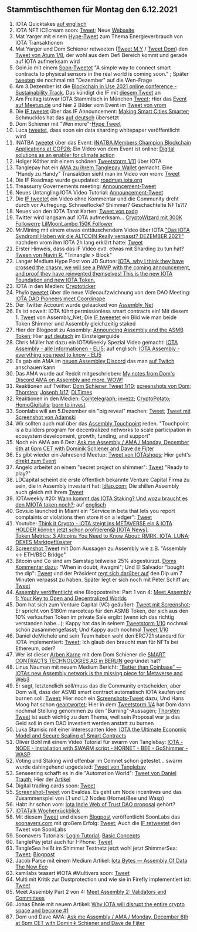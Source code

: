 ## Stammtischthemen für Montag den 6.12.2021

1. IOTA Quicktakes [auf englisch](https://www.youtube.com/watch?v=ES4DGP9u9Tc)
2. IOTA NFT ICEcream soon: [Tweet](https://twitter.com/iotacreamies/status/1465432711590514698?s=20); Neue [Webseite](https://www.iotacreamies.com/)
3. Mat Yarger mit einem [Hype-Tweet](https://twitter.com/Mat_Yarger/status/1465500305626476557?s=20) zum Thema Energieverbrauch von IOTA Transaktionen
4. Mat Yarger und Dom Schiener retweeten ([Tweet M.Y](https://twitter.com/Mat_Yarger/status/1465439647815905284?s=20) / [Tweet Dom](https://twitter.com/DomSchiener/status/1465396633592545282?s=20)) den [Tweet von Atum 1/8](https://twitter.com/DefiApes/status/1465388175841501194), der wohl aus dem Defi Bereich kommt und gerade auf IOTA aufmerksam wird
5. Goin.io mit einem [Soon-Tweetet](https://twitter.com/govs_io/status/1465442403670802433?s=20) "A simple way to connect smart contracts to physical sensors in the real world is coming soon." ; Später [tweeten](https://twitter.com/govs_io/status/1465669350803787776?s=20) sie nochmal mit "Dezember" auf die Wen-Frage
6. Am 3.Dezember ist die [Blockchain in Use 2021 online conference - Sustainability Track](https://www.eventbrite.co.uk/e/blockchain-in-use-sustainability-track-tickets-201600210657). Das kündigt die IF mit [diesem Tweet](https://twitter.com/iota/status/1465636903848497158?t=Wvh8WOOs0OsHr65adh4zSw&s=19) an
7. Am Freitag ist/war IOTA Stammtisch in München [Tweet](https://twitter.com/IotaMunchen/status/1465384391027347461?s=20); Hier das [Event auf Meetup.de](https://www.meetup.com/de-DE/IOTA-Muc/events/282385057/) und hier 2 Bilder vom Event im [Tweet von vrom](https://twitter.com/Vrom14286662/status/1466899995005796355?s=20)
8. Die [IF tweetet](https://twitter.com/iota/status/1465684550852435969?s=20) über das IF Announcement: [Making Smart Cities Smarter](https://blog.iota.org/making-smart-cities-smarter/); Schmucklos hat das [auf deutsch](https://iota-einsteiger-guide.de/smart-cities-smarter-machen.html) übersetzt
9. Dom Schiener mit "Wen more"-[Hype Tweet](https://twitter.com/DomSchiener/status/1465691677910134788?s=20)
10. Luca [tweetet](https://twitter.com/lukastanisic99/status/1465699476538990609?s=20), dass soon ein data sharding whitepaper veröffentlicht wird
11. INATBA [tweetet](https://twitter.com/INATBA_org/status/1465585284142317570?s=20) über das Event: [INATBA Members Champion Blockchain Applications at COP26](https://inatba.org/news/cop-26/); Ein Video von dem Event ist online: [Digital solutions as an enabler for climate action](https://www.youtube.com/watch?v=HExyMmmzNIQ)
12. Holger Köther mit einem schönen [Tweetstorm 1/11](https://twitter.com/HolgerKoether/status/1465785489886257159?s=20) über IOTA
13. Tanglepay hat ein [AMA zu ihrem Tanglepay Wallet](https://www.youtube.com/watch?v=aWMCLQkZZf4&feature=youtu.be) gemacht. Eine "Handy zu Handy" Transaktion sieht man im Video von vrom: [Tweet](https://twitter.com/Vrom14286662/status/1465972677156519943?s=20)
14. Die IF Roadmap wurde geupdated: [roadmap.iota.org](https://roadmap.iota.org/)
15. Treassurry Governements meeting: [Announcement-Tweet](https://twitter.com/PhyloIota/status/1466004294558109702)
16. Neues Untangling IOTA Video Tutorial: [Announcement-Tweet](https://twitter.com/iota/status/1465697594798002193?s=20)
17. Die [IF tweetet](https://twitter.com/iota/status/1466045892415430662?s=20) ein Video ohne Kommentar und die Community dreht durch vor Aufregung. Schneeflocke? Shimmer? Geschachtelte NFTs?!?
18. Neues von den IOTA Tarot Karten: [Tweet von pxdg](https://twitter.com/pxdg3/status/1466045216478089227?s=20)
19. Twitter wird langsam auf IOTA aufmerksam... [CryptoWizard mit 300K Followern](https://twitter.com/CryptoWizardd/status/1466230395964477448?s=20); [LilMoonLambo 150K Follower](https://twitter.com/LilMoonLambo/status/1466174022765457413?s=20)
20. Mr.Mining mit einem etwas enttäuschendem Video über IOTA ["Das IOTA Syndrom! Haben wir die ALTCOIN Really verpasst? DEZEMBER 2021!"](https://www.youtube.com/watch?v=sYH7w0qScfQ) nachdem vrom ihm IOTA 2h lang erklärt hatte: [Tweet](https://twitter.com/Vrom14286662/status/1466106154141077513?s=20)
21. Erster Hinweis, dass das IF Video evtl. etwas mit Sharding zu tun hat? [Tween von Navin R.](https://twitter.com/navinram999/status/1466309223931863043?s=20) "Trinangle > Block"
22. Langer Medium Hype Post von JD Sutton: [IOTA, why I think they have crossed the chasm, we will see a PAMP with the coming announcement, and proof they have reinvented themselves! This is the new IOTA Foundation and new IOTA Token.](https://medium.com/@jamesjdsutton/iota-why-i-think-they-have-crossed-the-chasm-we-will-see-a-pamp-with-the-coming-announcement-1581d860db34)
23. IOTA in den Medien: [Cryptoticker](https://cryptoticker.io/de/3-spannende-iota-weiterentwicklungen-die-das-netzwerk-wieder-auf-die-karte-bringen/)
24. Phylo [tweetet](https://twitter.com/PhyloIota/status/1466365854434529284?s=20) über die neue Videoaufzwichnung von dem DAO Meeting: [IOTA DAO Pioneers meet Coordinape](https://www.youtube.com/watch?v=Su481AyhOl0)
25. Der Twitter Account wurde geleacked von [Assembly_Net](https://twitter.com/assembly_net)
26. Es ist soweit: IOTA führt permissionless smart contracts ein! Mit diesem 1. [Tweet](https://twitter.com/assembly_net/status/1466409192303042562?s=20) von Assembly_Net; Die [IF tweeetet](https://twitter.com/iota/status/1466437108839718917?s=20) ein Bild wie man beide Token Shimmer und Assembly gleichzeitig staked
27. Hier der Blogpost zu Assembly: [Announcing Assembly and the ASMB Token](https://blog.assembly.sc/announcing-assembly-and-the-asmb-token/); Hier [auf deutsch](https://iota-einsteiger-guide.de/iota-assembly-multi-chain-network.html?s=09) im Einsteigerguide
28. Chris Müller hat dazu ein IOTAWeekly Spezial Video gemacht: [IOTA Assembly - alle Informationen - ELI5](https://www.youtube.com/watch?v=OgRDNt5QIFE); auf englisch: [IOTA Assembly - everything you need to know - ELI5](https://www.youtube.com/watch?v=RO_teEuNuts)
29. Es gab ein AMA im [neuen Assembley Discord](http://discord.assembly.sc/) das man [auf Twitch](https://m.twitch.tv/videos/1221919369) anschauen kann
30. Das AMA wurde auf Reddit mitgeschrieben: [My notes from Dom's Discord AMA on Assembly and more. WOW!](https://www.reddit.com/r/Iota/comments/r7dqz6/my_notes_from_doms_discord_ama_on_assembly_and/?utm_medium=android_app&utm_source=share)
31. Reaktionen auf Twitter: [Dom Schiener Tweet 1/10](https://twitter.com/DomSchiener/status/1466414365540864009?s=20); [screenshots von Dom](https://twitter.com/Vrom14286662/status/1466421705098899462?s=20); [Thorsten](https://twitter.com/theissler/status/1466745101384888324?s=20); [Joseph 1/17](https://twitter.com/josephskewes/status/1466772862069403649?s=20); [DLTimes](https://twitter.com/TheDLTimes/status/1466544062815559686?s=20)
32. Reaktionen in den Medien: [Cointelegraph](https://cointelegraph.com/news/iota-set-to-launch-decentralized-smart-contract-platform-to-expand-web3-ecosystem?utm_source=Telegram&utm_medium=social); [invezz](https://invezz.com/news/2021/12/02/iota-releases-assembly-network-community-gets-70-of-token-supply/); [CryptoPotato](https://cryptopotato.com/iota-launches-assembly-a-multi-chain-smart-contract-platform/); [HomoGigitalis](https://homo-digitalis.net/feeless-smart-contracts-iota-announces-assembly/); [born to invest](https://born2invest.com/articles/iota-network-announces-new-smart-contract-assembly/)
33. Soonlabs will am 5.Dezember ein "big reveal" machen: [Tweet](https://twitter.com/soon_labs/status/1466668384934715395?s=20); [Tweet mit Screenshot von Adamski](https://twitter.com/accretionist/status/1466667523915403264?s=20)
34. Wir sollten auch mal über das [Assembly Touchpoint](https://assemblytouchpoint.notion.site/Welcome-to-Touchpoint-3551f63c45cf492bb1b0bd6b1161b921) reden. "Touchpoint is a builders program for decentralized networks to scale participation in ecosystem development, growth, funding, and support"
35. Noch ein AMA am 6.Dez: [Ask me Assembly / AMA / Monday, December 6th at 6pm CET with Dominik Schiener and Dave de Fijter](https://www.youtube.com/watch?v=wbzOg-gNC9A)
36. Es gibt wieder ein Jahresend Meetup: [Tweet von IOTAshops](https://twitter.com/iotashop/status/1466696906629955587?s=20); Hier geht's [direkt zum Event](https://www.meetup.com/de-DE/IOTA-meetup-workshop/events/282428979)
37. Angelo arbeitet an einem "secret project on shimmer": [Tweet](https://twitter.com/AngeloCapossele/status/1466720646243753991?s=20) "Ready to play?"
38. LDCapital scheint die erste öffentlich bekannte Venture Capital Firma zu sein, die in Assembly investeirt hat: [ldlap.com](http://ldcap.com/); Die shillen Assembly auch gleich mit ihrem [Tweet](https://twitter.com/LD_Capital/status/1466472981618700289?s=20)
39. IOTAweekly #20: [Wann kommt das IOTA Staking? Und wozu braucht es den MIOTA token noch?](https://www.youtube.com/watch?v=-i8VosW5Fms); auf [englisch](https://www.youtube.com/watch?v=xW3zz97aZ8Q)
40. Govs.io launched in Miami ein "Service in beta that lets you report complaints or violations then store it on a ledger": [Tweet](https://twitter.com/govs_io/status/1466533276319981570?s=20)
41. Youtube: [Think it Crypto - IOTA steigt ins METAVERSE ein & IOTA HOLDER können jetzt schon profitieren😱 [IOTA News]](https://www.youtube.com/watch?v=2Z3iZruIwIo&feature=youtu.be); <br> [Token Metrics: 3 Altcoins You Need to Know About: RMRK, IOTA, LUNA](https://youtu.be/PyHNwuPFGxA?t=2915); <br> [DEXES Marktgeflüsster](https://www.youtube.com/watch?v=dqE2cvB12Bs)
42. [Screenshot Tweet](https://twitter.com/Vrom14286662/status/1467057293003042820?s=20) mit Dom Aussagen zu Assembly wie z.B. "Assembly <-> ETH/BSC Bridge"
43. Bitcoin und Co sind am Samstag teilweise 25% abgestürzzt. [Doms Kommentar dazu](https://twitter.com/DomSchiener/status/1467007925789069313?s=20): "When in doubt, #wagmi";   Und El Salvador "bought the dip": [Tweet](https://twitter.com/nayibbukele/status/1467000621354135555?s=20) und der Präsident [regt sich darüber auf](https://twitter.com/nayibbukele/status/1467003967133687809?s=20) den Dip um 7 Minuten verpasst zu haben. Später legt er sich noch mit Peter Schiff an: [Tweet](https://twitter.com/nayibbukele/status/1467216871846027274?t=4j1cqHbE5tq8NFC7hw122w&s=19)
44. [Assembly veröffentlicht](https://twitter.com/assembly_net/status/1466771713795014657?s=20) eine Blogpostreihe: Part 1 von 4: [Meet Assembly 1: Your Key to Open and Decentralized Worlds](https://blog.assembly.sc/meet-assembly-1-your-key-to-open-and-decentralized-worlds/)
45. Dom hat sich zum Venture Capital (VC) geäußert: [Tweet mit Screenshot](https://twitter.com/josephskewes/status/1466961548069326848?s=20); Er spricht von $180m marcetcap für den ASMB Token, der sich aus den 10% verkauften Token im private Sale ergibt (wenn ich das richtig verstanden habe...); Kappy hat das in seinem [Tweetstorm 1/10](https://twitter.com/Rob_Daykin/status/1467266835330519040?s=20) nochmal schön zusammengefasst; Und Kappy auch nochmal [Tweet 1/10](https://twitter.com/Rob_Daykin/status/1467266835330519040?s=20)
46. Daniel deMichele und sein Team haben wohl den ERC721 standard für IOTA implementiert: [Tweet](https://twitter.com/carpclash/status/1466941989132374024?s=20); Ich glaub den braucht man für NFTs bei Ethereum, oder?
47. Wer ist dieser [Arben Karne](https://twitter.com/arben) mit dem Dom Schiener die [SMART CONTRACTS TECHNOLOGIES AG in BERLIN](https://www.northdata.de/Smart+Contracts+Technologies+AG,+Berlin/Amtsgericht+Charlottenburg+%28Berlin%29+HRB+230665+B) gegründet hat?
48. Linus Nauman mit neuem Medium Bericht: [“Better than Coinbase” — IOTAs new Assembly network is the missing piece for Metaverse and Web3](https://medium.com/@linus.naumann/better-than-coinbase-why-the-new-iota-assembly-network-is-the-missing-piece-for-iota-based-f503420cc990)
49. Er sagt, letztendlich soll/muss das die Community entscheiden, aber Dom will, dass der ASMB smart contract automatisch IOTA kaufen und burnen soll: [Tweet](https://twitter.com/DomSchiener/status/1467214634100867072?s=20); Hier noch ein [Screenshots-Tweet](https://twitter.com/Vrom14286662/status/1467359898946220035?s=20) dazu; Und Hans Moog hat schon [geantwortet](https://twitter.com/hus_qy/status/1467440541822595072?s=20); Hier in dem [Tweetstorm 1/4](https://twitter.com/DomSchiener/status/1467451770850971649?s=20) hat Dom dann nochmal Stellung genommen zu den "Burning"-Aussagen; [Thorsten Tweet](https://twitter.com/theissler/status/1467454078804377602?s=20) ist auch wichtig zu dem Thema, weil sein Proposal war ja das Geld soll in dem DAO investiert werden anstatt zu burnen
50. Luka Stanisic mit einer interessanten Idee: [IOTA the Ultimate Economic Model and Secure Scaling of Smart Contracts](https://luka99.medium.com/iota-the-ultimate-economic-model-and-secure-scaling-of-smart-contracts-2506ec4e619a)
51. Oliver Bohl mit einem Video Tutorial für swarm von Tanglebay: [IOTA - NODE - Installation with SWARM script - HORNET - BEE - GoShimmer - WASP](https://www.youtube.com/watch?v=TBKsK3TwFvY)
52. Voting und Staking wird offenbar im Comnet schon getestet... swarm wurde dahingehend upgedated: [Tweet von Tanglebay](https://twitter.com/TANGLEBAY/status/1467097519880609793)
53. Senseering schafft es in die "Automation World": [Tweet von Daniel Trauth](https://twitter.com/DanielTrauth/status/1467238255938752518?s=20); Hier der [Artikel](https://www.automationworld.com/business-intelligence/article/21808705/new-industrial-automation-technology-startups-to-watch)
54. Digital trading cards soon: [Tweet](https://twitter.com/NFTiotacardz/status/1467085308995018753?s=20)
55. [Screenshot-Tweet](https://twitter.com/Vrom14286662/status/1467221696184819713?s=20) von Evaldas. Es geht um Node incentives und das Zusammenspiel von L1 und L2 Nodes (Hornet/Bee und Wasp)
56. Habt ihr schon vom: [Iota Indie Web of Trust DAO proposal](https://tangledust.com/iota_indie_web_of_trust_DAO.html) gehört?
57. [IOTATalk Wochenrückblick](https://www.iota-talk.com/index.php?article/142-wochenr%C3%BCckblick-28-nov-bis-4-dezember-2021/)
58. Mit diesem [Tweet](https://twitter.com/soon_labs/status/1467560155269111808?s=20) und diesem [Blogpost](https://soonlabs.medium.com/welcome-to-the-soonaverse-f41f409e6513) veröffentlicht SoonLabs das [soonavers.com](https://soonaverse.com/) mit großem Erfolg: [Tweet](https://twitter.com/soon_labs/status/1467670384103215108?s=20); Auch die [IF retweetet](https://twitter.com/iota/status/1467808008856117261?s=20) den Tweet von SoonLabs
59. Soonavers Tutorials: [Login Tutorial](https://www.youtube.com/watch?v=55AEymWsJ-I&t=61s); [Basic Concepts](https://www.youtube.com/watch?v=le8sqx2OlzQ)
60. TanglePay jetzt auch für I-Phone: [Tweet](https://twitter.com/tanglepaycom/status/1467685601168150528)
61. TangleSea heißt im Shimmer Testnetz jetzt wohl jetzt ShimmerSea: [Tweet](https://twitter.com/ShimmerSeaDefi/status/1467603418772643850?s=20); [Blogpost](https://medium.com/@shimmerseadefi/hello-shimmersea-78c759c8f088)
62. Jacob Parse mit einem Medium Artikel: [Iota Bytes — Assembly Of Data The New Eco](https://medium.com/@parecejacob/iota-bytes-assembly-of-data-the-new-eco-5f413953660)
63. kamilabs teasert #IOTA #Multivers soon: [Tweet](https://twitter.com/kamilabsstudio/status/1467539768024174596?s=20)
64. Multi mit Kritik zur Dustprotection und wie sie in Firefly implementiert ist: [Tweet](https://twitter.com/multifolio/status/1467406750177501184?s=20)
65. Meet Assembly Part 2 von 4: [Meet Assembly 2: Validators and Committees](https://blog.assembly.sc/meet-assembly-2-validators-and-committees/)
66. Jonas Ehnle mit neuem Artikel: [Why IOTA will disrupt the entire crypto space and become #1](https://jonas-ehnle.medium.com/why-iota-will-disrupt-the-entire-crypto-space-and-become-1-a2c37a9b74fa)
67. Dom und Dave AMA: [Ask me Assembly / AMA / Monday, December 6th at 6pm CET with Dominik Schiener and Dave de Fijter](https://www.youtube.com/watch?v=wbzOg-gNC9A)

